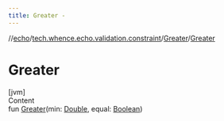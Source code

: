 ```yaml
---
title: Greater -
---
```

//[echo](../../index.md)/[tech.whence.echo.validation.constraint](../index.md)/[Greater](index.md)/[Greater](-greater.md)



# Greater  
[jvm]  
Content  
fun [Greater](-greater.md)(min: [Double](https://kotlinlang.org/api/latest/jvm/stdlib/kotlin/-double/index.html), equal: [Boolean](https://kotlinlang.org/api/latest/jvm/stdlib/kotlin/-boolean/index.html))  



